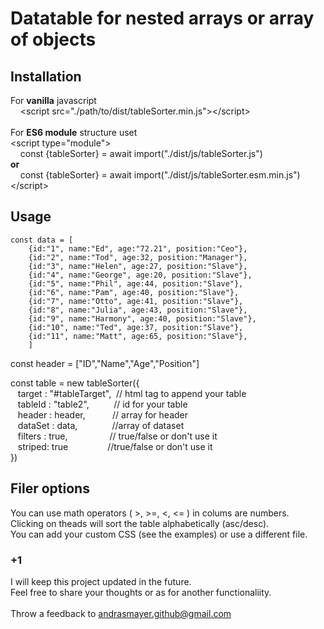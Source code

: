 # Datatable for nested arrays or array of objects

## Installation
For **vanilla** javascript <br>
&nbsp;&nbsp;&nbsp; &lt;script src="./path/to/dist/tableSorter.min.js"&gt;&lt;/script&gt;<br>
<br>
For **ES6 module** structure uset <br>
&lt;script type="module"&gt;<br>
&nbsp;&nbsp;&nbsp; const {tableSorter} = await import("./dist/js/tableSorter.js") <br>
**or**<br>
&nbsp;&nbsp;&nbsp;&nbsp;const {tableSorter} = await import("./dist/js/tableSorter.esm.min.js")<br>
&lt;/script&gt;


## Usage
    const data = [
        {id:"1", name:"Ed", age:"72.21", position:"Ceo"},
        {id:"2", name:"Tod", age:32, position:"Manager"},
        {id:"3", name:"Helen", age:27, position:"Slave"},
        {id:"4", name:"George", age:20, position:"Slave"},
        {id:"5", name:"Phil", age:44, position:"Slave"},
        {id:"6", name:"Pam", age:40, position:"Slave"},
        {id:"7", name:"Otto", age:41, position:"Slave"},
        {id:"8", name:"Julia", age:43, position:"Slave"},
        {id:"9", name:"Harmony", age:40, position:"Slave"},
        {id:"10", name:"Ted", age:37, position:"Slave"},
        {id:"11", name:"Matt", age:65, position:"Slave"},
        ]
const header = ["ID","Name","Age","Position"]        

const table = new tableSorter({<br>
        &nbsp;&nbsp;&nbsp;target : "#tableTarget", &nbsp;// html tag to append your table<br>
        &nbsp;&nbsp;&nbsp;tableId : "table2", &nbsp;&nbsp;&nbsp;&nbsp;&nbsp;&nbsp;&nbsp;&nbsp;&nbsp;// id for your table<br>
       &nbsp;&nbsp;&nbsp;header : header, &nbsp;&nbsp;&nbsp;&nbsp;&nbsp;&nbsp;&nbsp;&nbsp;&nbsp;&nbsp;// array for header<br>
        &nbsp;&nbsp;&nbsp;dataSet : data, &nbsp;&nbsp;&nbsp;&nbsp;&nbsp;&nbsp;&nbsp;&nbsp;&nbsp;&nbsp;&nbsp;&nbsp;&nbsp;//array of dataset<br>
      &nbsp;&nbsp;&nbsp;filters : true, &nbsp;&nbsp;&nbsp;&nbsp;&nbsp;&nbsp;&nbsp;&nbsp;&nbsp;&nbsp;&nbsp;&nbsp;&nbsp;&nbsp;&nbsp;&nbsp;// true/false or don't use it<br>
        &nbsp;&nbsp;&nbsp;striped: true &nbsp;&nbsp;&nbsp;&nbsp;&nbsp;&nbsp;&nbsp;&nbsp;&nbsp;&nbsp;&nbsp;&nbsp;&nbsp;&nbsp;&nbsp;//true/false or don't use it<br>
    })
    
                

## Filer options
You can use math operators ( >, >=, <, <= ) in colums are numbers.<br>
Clicking on theads will sort the table alphabetically (asc/desc).<br>
You can add your custom CSS (see the examples) or use a different file.<br>

### +1
I will keep this project updated in the future.<br>
Feel free to share your thoughts or as for another functionaliity.<br><br> 
Throw a feedback to andrasmayer.github@gmail.com<br>


